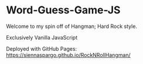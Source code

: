 # Word-Guess-Game-JS
Welcome to my spin off of Hangman; Hard Rock style.

Exclusively Vanilla JavaScript

Deployed with GitHub Pages: https://siennaspargo.github.io/RockNRollHangman/
